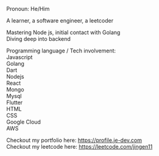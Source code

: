 Pronoun: He/Him

A learner, a software engineer, a leetcoder

Mastering Node js, initial contact with Golang<br>
Diving deep into backend

Programming language / Tech involvement:<br>
Javascript<br>
Golang<br>
Dart<br>
Nodejs<br>
React<br>
Mongo<br>
Mysql<br>
Flutter<br>
HTML<br>
CSS<br>
Google Cloud<br>
AWS<br>

Checkout my portfolio here: https://profile.je-dev.com<br>
Checkout my leetcode here: https://leetcode.com/jingen11
